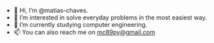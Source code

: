 - 👋 Hi, I’m @matias-chaves.
- 👀 I’m interested in solve everyday problems in the most easiest way.
- 🌱 I’m currently studying computer engineering.
- 📫 You can also reach me on mc89py@gmail.com
